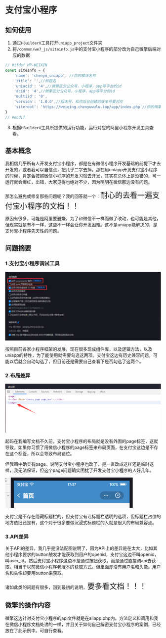 # 支付宝小程序

## 如何使用
1. 通过`HBuilderX`工具打开`uniapp_project`文件夹
2. 将`/common/we7_js/siteinfo.js`中的支付宝小程序的部分改为自己微擎后端对应的数据
```js
// #ifdef MP-WEIXIN
const siteInfo = {
    'name': 'chenyu_uniapp', //你的模块名称
    'title': '',//标题名
    'uniacid': '4',//微擎区分公众号，小程序，app等平台的id
    'acid': '4',//微擎区分公众号，小程序，app等平台的id
    'multiid': '0',
    'version': '1.0.0',//版本号，和你后台创建的版本号要对应
    'siteroot': 'https://weiqing.chenyuwulu.top/app/index.php'//你的微擎域名地址
}
// #endif
```
3. 根据`HBuilderX`工具所提供的运行功能，运行对应的阿里小程序开发工具查看。

## 基本概念
我相信几乎所有人开发支付宝小程序，都是在有微信小程序开发基础的前提下才去开发的，或者我可以自信点，把几乎二字去掉。那在用uniapp开发支付宝小程序的时候，肯定会按照微信小程序的开发习惯去开发，其实在总体上是没错的，可一运行就会爆红，出错，大家见得也绝对不少，因为明明在微信那边没有问题。

那怎么避免或修复那些问题呢？我的回答就一个：<font size=5>耐心的去看一遍支付宝小程序的文档！！</font>

原因有很多，可能是阿里要避嫌，为了和微信不一样而做了改动，也可能是其他，但现实就是有不一样，这些不一样会让你开发困难。这不是uniapp能解决的，是支付宝小程序先天性的问题。

## 问题摘要

### 1.支付宝小程序调试工具

![](static/mp_alipay/1.png)

按照目前各家小程序框架的发展，现在很多现成组件库，以及逻辑方法，以及uniapp的特性，为了能使用就需要勾选这两项。支付宝这边有历史兼容问题，可能以后就会自动勾选了，但目前还是需要自己查看下是否勾选了这两个。

### 2.布局差异

![](static/mp_alipay/2.png)

起码在我编写文档不久前，支付宝小程序的布局就是没有外围的page标签，这就导致，如果你习惯了用微信小程序的page标签来布局页面，在支付宝这边是不存在这个标签，所以会导致布局错位。

但我图中确实有page，说明支付宝小程序也改了，是一直改成这样还是临时这样，我无法保证，但这个page问题确实困扰了开发支付宝小程序的人好几年。

![](static/mp_alipay/3.png)

支付宝是不存在隐藏标题栏的，但支付宝有让标题栏透明的选项，但标题栏占位的地方依旧还是有，这个对于很多要做沉浸式标题栏的人就是很大的布局兼容点。

### 3.API差异

关于API的差异，我几乎是没法配图说明了，因为API上的差异是在太大，比如其他小程序要求的button触发才能获取到用户的openid，支付宝这边不叫openid，叫user_id。然后支付宝小程序这边不是通过按钮获取，而是通过直接调api去获取，相当于以前微信小程序老版本的获取方式。但里面却没有用户名和头像。用户名和头像却要用button来获取。

诸如此类的问题有很多，回到最初的说明，<font size=5>要多看文档！！！</font>

## 微擎的操作内容

微擎这边针对支付宝小程序的api文件就是在aliapp.php内。方法定义和调用和我在微信小程序文档处讲的一样，并且关于如何自己解密支付宝小程序的案例，已经放在了此示例中。可自行查看。